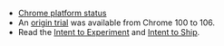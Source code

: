 * [Chrome platform status](https://chromestatus.com/feature/5179189105786880)
* An [origin trial](/origintrials/#/view_trial/1239615797433729025) was available from Chrome 100 to 106.
* Read the [Intent to Experiment](https://groups.google.com/a/chromium.org/g/blink-dev/c/_dJFNJpf91U) and [Intent to Ship](https://groups.google.com/a/chromium.org/g/blink-dev/c/JNOQvsTxecI/m/V-OewM3lAwAJ).
